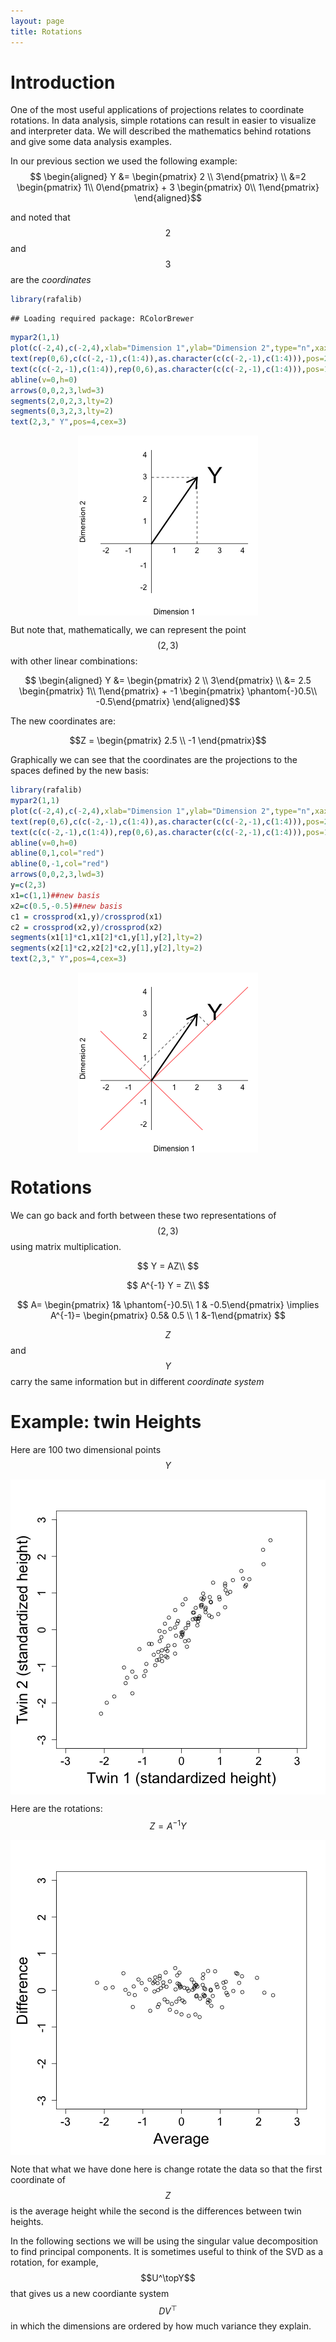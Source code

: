 ```yaml
---
layout: page
title: Rotations
---
```





# Introduction
One of the most useful applications of projections relates to coordinate rotations. In data analysis, simple rotations can result in easier to visualize and interpreter data. We will described the mathematics behind rotations and give some data analysis examples.
 
In our previous section we used the following example: 
$$
\begin{aligned}
Y &= \begin{pmatrix} 2 \\ 3\end{pmatrix} \\
&=2  \begin{pmatrix} 1\\ 0\end{pmatrix} + 3 \begin{pmatrix} 0\\ 1\end{pmatrix} 
\end{aligned}$$

and noted that $$2$$ and $$3$$ are the _coordinates_



```r
library(rafalib)
```

```
## Loading required package: RColorBrewer
```

```r
mypar2(1,1)
plot(c(-2,4),c(-2,4),xlab="Dimension 1",ylab="Dimension 2",type="n",xaxt="n",yaxt="n",bty="n")
text(rep(0,6),c(c(-2,-1),c(1:4)),as.character(c(c(-2,-1),c(1:4))),pos=2)
text(c(c(-2,-1),c(1:4)),rep(0,6),as.character(c(c(-2,-1),c(1:4))),pos=1)
abline(v=0,h=0)
arrows(0,0,2,3,lwd=3)
segments(2,0,2,3,lty=2)
segments(0,3,2,3,lty=2)
text(2,3," Y",pos=4,cex=3)
```

<img src="figure/rotations-unnamed-chunk-1-1.png" title="plot of chunk unnamed-chunk-1" alt="plot of chunk unnamed-chunk-1" style="display: block; margin: auto;" />

But note that, mathematically, we can represent the point $$(2,3)$$ with other linear combinations:

$$
\begin{aligned}
Y &= \begin{pmatrix} 2 \\ 3\end{pmatrix} \\
&= 2.5 \begin{pmatrix} 1\\ 1\end{pmatrix} + -1 \begin{pmatrix} \phantom{-}0.5\\ -0.5\end{pmatrix} 
\end{aligned}$$

The new coordinates are:

$$Z = \begin{pmatrix} 2.5 \\ -1 \end{pmatrix}$$

Graphically we can see that the coordinates are the projections to the spaces defined by the new basis:


```r
library(rafalib)
mypar2(1,1)
plot(c(-2,4),c(-2,4),xlab="Dimension 1",ylab="Dimension 2",type="n",xaxt="n",yaxt="n",bty="n")
text(rep(0,6),c(c(-2,-1),c(1:4)),as.character(c(c(-2,-1),c(1:4))),pos=2)
text(c(c(-2,-1),c(1:4)),rep(0,6),as.character(c(c(-2,-1),c(1:4))),pos=1)
abline(v=0,h=0)
abline(0,1,col="red")
abline(0,-1,col="red")
arrows(0,0,2,3,lwd=3)
y=c(2,3)
x1=c(1,1)##new basis
x2=c(0.5,-0.5)##new basis
c1 = crossprod(x1,y)/crossprod(x1)
c2 = crossprod(x2,y)/crossprod(x2)
segments(x1[1]*c1,x1[2]*c1,y[1],y[2],lty=2)
segments(x2[1]*c2,x2[2]*c2,y[1],y[2],lty=2)
text(2,3," Y",pos=4,cex=3)
```

<img src="figure/rotations-unnamed-chunk-2-1.png" title="plot of chunk unnamed-chunk-2" alt="plot of chunk unnamed-chunk-2" style="display: block; margin: auto;" />

# Rotations

We can go back and forth between these two representations of $$(2,3)$$ using matrix multiplication.

$$
Y =   AZ\\
$$

$$
 A^{-1} Y =  Z\\
$$

$$
A= \begin{pmatrix} 1& \phantom{-}0.5\\ 1 & -0.5\end{pmatrix} \implies
A^{-1}= \begin{pmatrix} 0.5& 0.5 \\ 1 &-1\end{pmatrix}
$$

$$Z$$ and $$Y$$ carry the same information but in different _coordinate system_

# Example: twin Heights

Here are 100 two dimensional points $$Y$$

<img src="figure/rotations-unnamed-chunk-3-1.png" title="plot of chunk unnamed-chunk-3" alt="plot of chunk unnamed-chunk-3" style="display: block; margin: auto;" />

Here are the rotations: $$Z = A^{-1} Y$$

<img src="figure/rotations-unnamed-chunk-4-1.png" title="plot of chunk unnamed-chunk-4" alt="plot of chunk unnamed-chunk-4" style="display: block; margin: auto;" />


Note that what we have done here is change rotate the data so that the first coordinate of $$Z$$ is the average height while the second is the differences between twin heights. 

In the following sections we will be using the singular value decomposition to find principal components. It is sometimes useful to think of the SVD as a rotation, for example, $$U^\topY$$ that gives us a new coordiante system $$DV^\top$$ in which the dimensions are ordered by how much variance they explain. 



